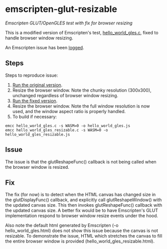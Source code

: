 # emscripten-glut-resizable
*Emscripten GLUT/OpenGLES test with fix for browser resizing*

This is a modified version of Emscripten's test, [hello_world_gles.c](https://github.com/kripken/emscripten/blob/incoming/tests/hello_world_gles.c), fixed to handle browser window resizing.

An Emscripten issue has been [logged](https://github.com/kripken/emscripten/issues/7133).

## Steps
Steps to reproduce issue:

1. [Run the original version](https://erik-larsen.github.io/emscripten-glut-resizable/hello_world_gles.html).
2. Resize the browser window.  Note the chunky resolution (300x300), unchanged regardless of browser window resizing.
3. [Run the fixed version](https://erik-larsen.github.io/emscripten-glut-resizable/hello_world_gles_resizable.html).
4. Resize the browser window.  Note the full window resolution is now used, and the window aspect ratio is properly handled.
5. To build if necessary:
```
emcc hello_world_gles.c -s WASM=0 -o hello_world_gles.js
emcc hello_world_gles_resizable.c -s WASM=0 -o hello_world_gles_resizable.js
```

## Issue
The issue is that the glutReshapeFunc() callback is not being called when the browser window is resized.

## Fix
The fix (for now) is to detect when the HTML canvas has changed size in the glutDisplayFunc() callback, and explicitly call glutReshapeWindow() with the updated canvas size. This then invokes glutReshapeFunc() callback with the updated canvas size.  A better fix would be to have Emscripten's GLUT implementation respond to browser window resize events under the hood.

Also note the default html generated by Emscripten (-o hello_world_gles.html) does not show this issue because the canvas is not resizable.  To demonstrate the issue, HTML which stretches the canvas to fill the entire browser window is provided (hello_world_gles_resizable.html).  
